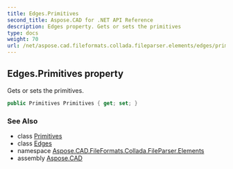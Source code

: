 ```yaml
---
title: Edges.Primitives
second_title: Aspose.CAD for .NET API Reference
description: Edges property. Gets or sets the primitives
type: docs
weight: 70
url: /net/aspose.cad.fileformats.collada.fileparser.elements/edges/primitives/
---
```

## Edges.Primitives property

Gets or sets the primitives.

```csharp
public Primitives Primitives { get; set; }
```

### See Also

* class [Primitives](../../primitives/)
* class [Edges](../)
* namespace [Aspose.CAD.FileFormats.Collada.FileParser.Elements](../../edges/)
* assembly [Aspose.CAD](../../../)



